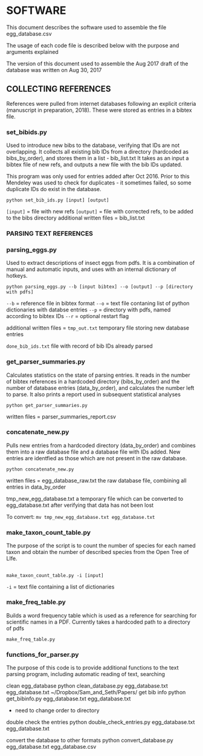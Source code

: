 # SOFTWARE

This document describes the software used to assemble the 
file egg_database.csv

The usage of each code file is described below with
the purpose and arguments explained

The version of this document used to assemble the Aug 2017
draft of the database was written on Aug 30, 2017

## COLLECTING REFERENCES

References were pulled from internet databases following an
explicit criteria (manuscript in preparation, 2018). These 
were stored as entries in a bibtex file.

### set_bibids.py ###

Used to introduce new bibs to the database, verifying that IDs 
are not overlapping.
It collects all existing bib IDs from a directory 
(hardcoded as bibs_by_order), and stores them
in a list - bib_list.txt
It takes as an input a bibtex file of new refs, and outputs
a new file with the bib IDs updated.

This program was only used for entries added after Oct 2016.
Prior to this Mendeley was used to check for duplicates - 
it sometimes failed, so some duplicate IDs do exist in the database.

```
python set_bib_ids.py [input] [output]
```
`[input]` = file with new refs
`[output]` = file with corrected refs, to be added to the bibs directory
additional written files = bib_list.txt   

### PARSING TEXT REFERENCES ###

### parsing_eggs.py ###
Used to extract descriptions of insect eggs from pdfs. It is a combination of manual and automatic inputs, and uses with an internal dictionary of hotkeys.

```
python parsing_eggs.py --b [input bibtex] --o [output] --p [directory with pdfs]
```
`--b` = reference file in bibtex format
`--o` = text file contaning list of python dictionaries with databse entries
`--p` = directory with pdfs, named according to bibtex IDs
`--r` = optional restart flag

additional written files = `tmp_out.txt`
temporary file storing new database entries

`done_bib_ids.txt`
file with record of bib IDs already parsed


### get_parser_summaries.py ###
Calculates statistics on the state of parsing entries. It reads in the number of bibtex references in a hardcoded directory (bibs_by_order) and the number of database entries (data_by_order), and calculates the number left to parse. It also prints a report used in subsequent statistical analyses

```
python get_parser_summaries.py
```

written files = parser_summaries_report.csv


### concatenate_new.py ###
Pulls new entries from a hardcoded directory (data_by_order) 
and combines them into a raw database file and a database 
file with IDs added. New entries are identfied as those which 
are not present in the raw database.

```
python concatenate_new.py
```
written files = egg_database_raw.txt
 the raw database file, combining all entries in data_by_order

tmp_new_egg_database.txt
 a temporary file which can be converted to egg_database.txt
 after verifying that data has not been lost

To convert:
`mv tmp_new_egg_database.txt egg_database.txt`

### make_taxon_count_table.py ###
The purpose of the script is to count the number of species for each named taxon and obtain the number of described species from the Open Tree of LIfe. 
##
```
make_taxon_count_table.py -i [input]
```
`-i` = text file containing a list of dictionaries

### make_freq_table.py ###
Builds a word frequency table which is used as a reference for searching for scientific names in a PDF. Currently takes a hardcoded path to a directory of pdfs

```
make_freq_table.py
```

### functions_for_parser.py ###
The purpose of this code is to provide additional functions to the text parsing program, including automatic reading of text, searching 


clean egg_database
python clean_database.py egg_database.txt egg_database.txt ~/Dropbox/Sam_and_Seth/Papers/
get bib info
python get_bibinfo.py egg_database.txt egg_database.txt
- need to change order to directory

double check the entries
python double_check_entries.py egg_database.txt egg_database.txt

convert the database to other formats
python convert_database.py egg_database.txt egg_database.csv
